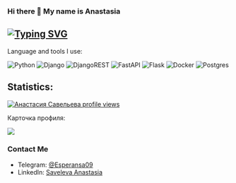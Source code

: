 ### Hi there 👋 My name is Anastasia
## [![Typing SVG](https://readme-typing-svg.herokuapp.com?color=3366FF&lines=I+am+Backend+developer)](https://git.io/typing-svg)
Language and tools I use: 

![Python](https://img.shields.io/badge/python-3670A0?style=for-the-badge&logo=python&logoColor=ffdd54) 
![Django](https://img.shields.io/badge/django-%23092E20.svg?style=for-the-badge&logo=django&logoColor=white) 
![DjangoREST](https://img.shields.io/badge/DJANGO-REST-ff1709?style=for-the-badge&logo=django&logoColor=white&color=ff1709&labelColor=gray) 
![FastAPI](https://img.shields.io/badge/FastAPI-005571?style=for-the-badge&logo=fastapi)
![Flask](https://img.shields.io/badge/flask-%23000.svg?style=for-the-badge&logo=flask&logoColor=white)
![Docker](https://img.shields.io/badge/docker-%230db7ed.svg?style=for-the-badge&logo=docker&logoColor=white) 
![Postgres](https://img.shields.io/badge/postgres-%23316192.svg?style=for-the-badge&logo=postgresql&logoColor=white) 

## Statistics:
[![Анастасия Савельева profile views](https://u8views.com/api/v1/github/profiles/113490138/views/day-week-month-total-count.svg)](https://u8views.com/github/Esperansa08)

Карточка профиля: 

![](https://github-profile-summary-cards.vercel.app/api/cards/profile-details?username=Esperansa08&theme=transparent)

### Contact Me

- Telegram: [@Esperansa09](https://t.me/Esperansa09)
- LinkedIn: [Saveleva Anastasia](https://linkedin.com/in/anastasia-saveleva-a11518276/)
